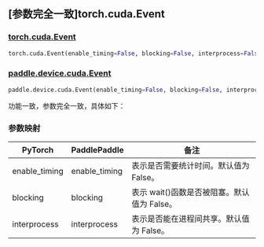 ## [参数完全一致]torch.cuda.Event

### [torch.cuda.Event](https://pytorch.org/docs/1.13/generated/torch.cuda.Event.html#torch.cuda.Event)

```python
torch.cuda.Event(enable_timing=False, blocking=False, interprocess=False)
```

### [paddle.device.cuda.Event](https://www.paddlepaddle.org.cn/documentation/docs/zh/api/paddle/device/cuda/Event_cn.html#event)

```python
paddle.device.cuda.Event(enable_timing=False, blocking=False, interprocess=False)
```

功能一致，参数完全一致，具体如下：
### 参数映射
| PyTorch       | PaddlePaddle | 备注                                                   |
| ------------- | ------------ | ------------------------------------------------------ |
| enable_timing        | enable_timing            | 表示是否需要统计时间。默认值为 False。                                     |
| blocking| blocking        | 表示 wait()函数是否被阻塞。默认值为 False。       |
| interprocess| interprocess        | 表示是否能在进程间共享。默认值为 False。       |
